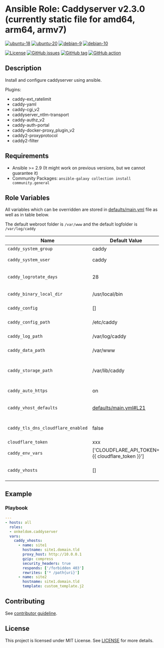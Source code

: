 # Ansible Role: Caddyserver v2.3.0 (currently static file for amd64, arm64, armv7)

[![ubuntu-18](https://img.shields.io/badge/ubuntu-18.x-orange?style=flat&logo=ubuntu)](https://ubuntu.com/)
[![ubuntu-20](https://img.shields.io/badge/ubuntu-20.x-orange?style=flat&logo=ubuntu)](https://ubuntu.com/)
[![debian-9](https://img.shields.io/badge/debian-9.x-orange?style=flat&logo=debian)](https://www.debian.org/)
[![debian-10](https://img.shields.io/badge/debian-10.x-orange?style=flat&logo=debian)](https://www.debian.org/)

[![License](https://img.shields.io/badge/license-MIT%20License-brightgreen.svg?style=flat)](https://opensource.org/licenses/MIT)
[![GitHub issues](https://img.shields.io/github/issues/OnkelDom/ansible-role-caddyserver?style=flat)](https://github.com/OnkelDom/ansible-role-caddyserver/issues)
[![GitHub tag](https://img.shields.io/github/tag/OnkelDom/ansible-role-caddyserver.svg?style=flat)](https://github.com/OnkelDom/ansible-role-caddyserver/tags)
[![GitHub action](https://github.com/OnkelDom/ansible-role-caddyserver/workflows/ansible-lint/badge.svg)](https://github.com/OnkelDom/ansible-role-caddyserver)

## Description

Install and configure caddyserver using ansible.

Plugins:
 * caddy-ext_ratelimit
 * caddy-yaml
 * caddy-cgi_v2
 * caddyserver_ntlm-transport
 * caddy-authz_v2
 * caddy-auth-portal
 * caddy-docker-proxy_plugin_v2
 * caddy2-proxyprotocol
 * caddy2-filter

## Requirements

- Ansible >= 2.9 (It might work on previous versions, but we cannot guarantee it)
- Community Packages: `ansible-galaxy collection install community.general`

## Role Variables

All variables which can be overridden are stored in [defaults/main.yml](defaults/main.yml) file as well as in table below.

The default webroot folder is `/var/www` and the default logfolder is `/var/log/caddy`

| Name           | Default Value | Description                        |
| -------------- | ------------- | -----------------------------------|
| `caddy_system_group` | caddy | Caddy user |
| `caddy_system_user` | caddy | Caddy group |
| `caddy_logrotate_days` | 28 | Caddy logrotate rotate days |
| `caddy_binary_local_dir` | /usr/local/bin | default bin dir |
| `caddy_config` | [] | caddy config |
| `caddy_config_path` | /etc/caddy | default config dir |
| `caddy_log_path` | /var/log/caddy | default log dir |
| `caddy_data_path` | /var/www | default webroot |
| `caddy_storage_path` | /var/lib/caddy | caddy internal storage path |
| `caddy_auto_https` | on | default auto https on/off |
| `caddy_vhost_defaults` | [defaults/main.yml#L21](defaults/main.yml#L21) | default vhost params |
| `caddy_tls_dns_cloudflare_enabled` | false | enable cloudflare tls |
| `cloudflare_token` | xxx |  |
| `caddy_env_vars` | ['CLOUDFLARE_API_TOKEN={{ cloudflare_token }}'] | see defaults |
| `caddy_vhosts` | [] | define vhosts configs |

## Example

### Playbook

```yaml
---
- hosts: all
  roles:
  - onkeldom.caddyserver
  vars:
    caddy_vhosts:
      - name: site1
        hostname: site1.domain.tld
        proxy_host: http://10.0.0.1
        gzip: compress
        security_headers: true
        responds: ['/forbidden 403']
        rewrites: ['* /path{uri}']
      - name: site2
        hostname: site1.domain.tld
        template: custom_template.j2
```

## Contributing

See [contributor guideline](CONTRIBUTING.md).

## License

This project is licensed under MIT License. See [LICENSE](/LICENSE) for more details.
